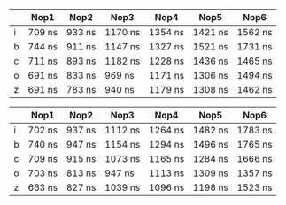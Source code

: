 |   |   Nop1   |   Nop2   |   Nop3   |   Nop4   |   Nop5   |   Nop6   |
|---|----------| -------- | -------- | -------- | -------- | -------- | 
| i |  709 ns  |  933 ns  |  1170 ns |  1354 ns |  1421 ns |  1562 ns |
| b |  744 ns  |  911 ns  |  1147 ns |  1327 ns |  1521 ns |  1731 ns |
| c |  711 ns  |  893 ns  |  1182 ns |  1228 ns |  1436 ns |  1465 ns |
| o |  691 ns  |  833 ns  |   969 ns |  1171 ns |  1306 ns |  1494 ns |
| z |  691 ns  |  783 ns  |   940 ns |  1179 ns |  1308 ns |  1462 ns |

|   |   Nop1   |   Nop2   |   Nop3   |   Nop4   |   Nop5   |   Nop6   |
|---|----------| -------- | -------- | -------- | -------- | -------- | 
| i |  702 ns  |  937 ns  |  1112 ns |  1264 ns |  1482 ns |  1783 ns |
| b |  740 ns  |  947 ns  |  1154 ns |  1294 ns |  1496 ns |  1765 ns |
| c |  709 ns  |  915 ns  |  1073 ns |  1165 ns |  1284 ns |  1666 ns |
| o |  703 ns  |  813 ns  |   947 ns |  1113 ns |  1309 ns |  1357 ns |
| z |  663 ns  |  827 ns  |  1039 ns |  1096 ns |  1198 ns |  1523 ns |
